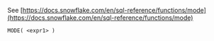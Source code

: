 See [https://docs.snowflake.com/en/sql-reference/functions/mode](https://docs.snowflake.com/en/sql-reference/functions/mode)
```
MODE( <expr1> )
```
